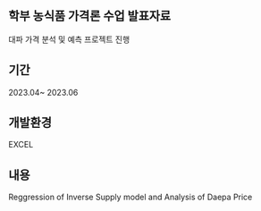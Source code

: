 ## 학부 농식품 가격론 수업 발표자료 
대파 가격 분석 및 예측 프로젝트 진행 

## 기간
2023.04~ 2023.06

## 개발환경
EXCEL

## 내용
Reggression of Inverse Supply model and Analysis of Daepa Price 

